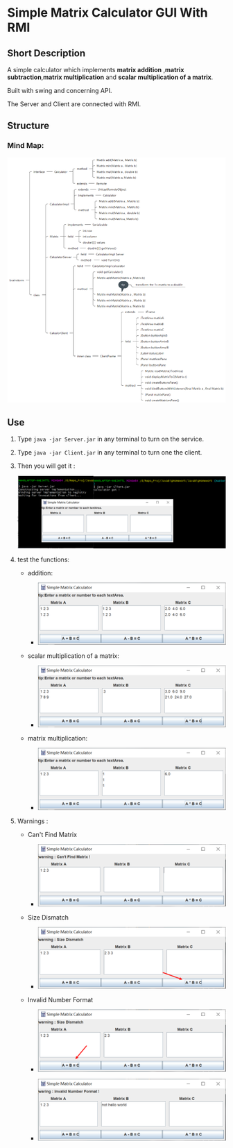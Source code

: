 # Simple Matrix Calculator GUI With RMI

## Short Description

A simple calculator which implements **matrix addition** ,**matrix subtraction**,**matrix multiplication** and **scalar multiplication of a matrix**.

Built with swing and concerning API.

The Server and Client are connected with RMI.

## Structure

### Mind Map:

![image](README/structure.png)

## Use

1. Type `java -jar Server.jar` in any terminal to turn on the service.

2. Type `java -jar Client.jar`  in any terminal to turn one the client.

3. Then you will get it :

   ![image](README/got.png)

4. test the functions:

   * addition:
     * ![image](README/addition.png)

   * scalar multiplication of a matrix:
     * ![image](README/scalarMultiplication1.png)

   * matrix multiplication:
     * ![image](README/multiplication.png)

5. Warnings :

   * Can't Find Matrix

     * ![image](README/cannotFind.png)

   * Size Dismatch

     * ![image](README/sizeDismatch.png)

   * Invalid Number Format

     * ![image](README/invalid1.png)

     * ![image](README/invalid2.png)